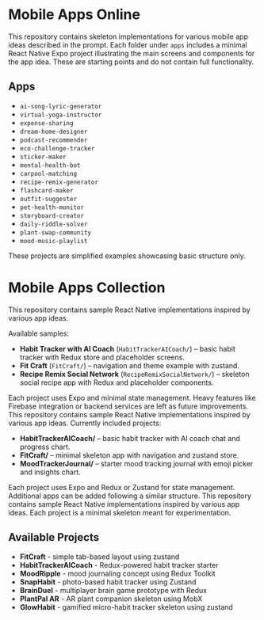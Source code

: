 # Mobile Apps Online

This repository contains skeleton implementations for various mobile app ideas described in the prompt. Each folder under `apps` includes a minimal React Native Expo project illustrating the main screens and components for the app idea. These are starting points and do not contain full functionality.

## Apps
- `ai-song-lyric-generator`
- `virtual-yoga-instructor`
- `expense-sharing`
- `dream-home-designer`
- `podcast-recommender`
- `eco-challenge-tracker`
- `sticker-maker`
- `mental-health-bot`
- `carpool-matching`
- `recipe-remix-generator`
- `flashcard-maker`
- `outfit-suggester`
- `pet-health-monitor`
- `storyboard-creator`
- `daily-riddle-solver`
- `plant-swap-community`
- `mood-music-playlist`

These projects are simplified examples showcasing basic structure only.
# Mobile Apps Collection

This repository contains sample React Native implementations inspired by various app ideas.

Available samples:

- **Habit Tracker with AI Coach** (`HabitTrackerAICoach/`) – basic habit tracker with Redux store and placeholder screens.
- **Fit Craft** (`FitCraft/`) – navigation and theme example with zustand.
- **Recipe Remix Social Network** (`RecipeRemixSocialNetwork/`) – skeleton social recipe app with Redux and placeholder components.

Each project uses Expo and minimal state management. Heavy features like Firebase integration or backend services are left as future improvements.
This repository contains sample React Native implementations inspired by various app ideas. Currently included projects:

- **HabitTrackerAICoach/** – basic habit tracker with AI coach chat and progress chart.
- **FitCraft/** – minimal skeleton app with navigation and zustand store.
- **MoodTrackerJournal/** – starter mood tracking journal with emoji picker and insights chart.

Each project uses Expo and Redux or Zustand for state management. Additional apps can be added following a similar structure.
This repository contains sample React Native implementations inspired by various
app ideas. Each project is a minimal skeleton meant for experimentation.

## Available Projects
- **FitCraft** - simple tab-based layout using zustand
- **HabitTrackerAICoach** - Redux-powered habit tracker starter
- **MoodRipple** - mood journaling concept using Redux Toolkit
- **SnapHabit** - photo-based habit tracker using Zustand
- **BrainDuel** - multiplayer brain game prototype with Redux
- **PlantPal AR** - AR plant companion skeleton using MobX
- **GlowHabit** - gamified micro-habit tracker skeleton using zustand
